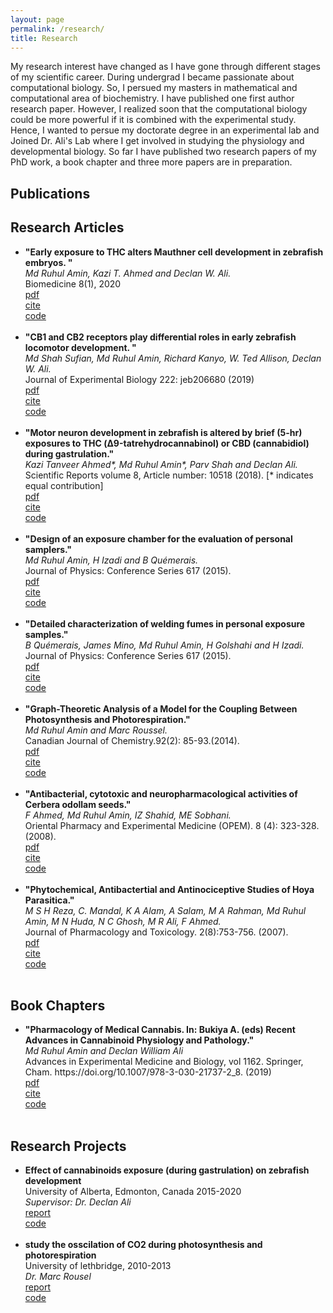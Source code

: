 ```yaml
---
layout: page
permalink: /research/
title: Research
---
```


My research interest have changed as I have gone through different stages of my scientific career. During undergrad I became passionate about computational biology. So, I persued my masters in mathematical and computational area of biochemistry. I have published one first author research paper. However, I realized soon that the computational biology could be more powerful if it is combined with the experimental study. Hence, I wanted to persue my doctorate degree in an experimental lab and Joined Dr. Ali's Lab where I get involved in studying the physiology and developmental biology. So far I have published two research papers of my PhD work, a book chapter and three more papers are in preparation.

<h2>Publications</h2>
<h2>Research Articles</h2>
<ul>
	<li>
		<b>"Early exposure to THC alters Mauthner cell development in zebrafish embryos. "</b><br>
		<i>Md Ruhul Amin, Kazi T. Ahmed and Declan W. Ali.</i><br>
		Biomedicine 8(1), 2020<br>
		<a href="paper2.pdf"><div class="color-button">pdf</div></a><a href=""><div class="color-button">cite</div></a><a href=""><div class="color-button">code</div></a>
	</li><br>
	<li>
		<b>"CB1 and CB2 receptors play differential roles in early zebrafish locomotor development. "</b><br>
		<i>Md Shah Sufian, Md Ruhul Amin, Richard Kanyo, W. Ted Allison, Declan W. Ali.</i><br>
		Journal of Experimental Biology 222: jeb206680 (2019)<br>
		<a href="Paper1.pdf"><div class="color-button">pdf</div></a><a href=""><div class="color-button">cite</div></a><a href=""><div class="color-button">code</div></a>
	</li><br>
	<li>
		<b>"Motor neuron development in zebrafish is altered by brief (5-hr) exposures to THC (Δ9-tatrehydrocannabinol) or CBD (cannabidiol) during gastrulation."</b><br>
		<i>Kazi Tanveer Ahmed*, Md Ruhul Amin*, Parv Shah and Declan Ali.</i><br>
		Scientific Reports volume 8, Article number: 10518 (2018). [* indicates equal contribution]<br>
		<a href="Paper5.pdf"><div class="color-button">pdf</div></a><a href=""><div class="color-button">cite</div></a><a href=""><div class="color-button">code</div></a>
	</li><br>
	<li>
		<b>"Design of an exposure chamber for the evaluation of personal samplers."</b><br>
		<i>Md Ruhul Amin, H Izadi and B Quémerais.</i><br>
		Journal of Physics: Conference Series 617 (2015).<br>
		<a href="Paper3"><div class="color-button">pdf</div></a><a href=""><div class="color-button">cite</div></a><a href=""><div class="color-button">code</div></a>
	</li><br>
	<li>
		<b>"Detailed characterization of welding fumes in personal exposure samples."</b><br>
		<i>B Quémerais, James Mino, Md Ruhul Amin, H Golshahi and H Izadi.</i><br>
		Journal of Physics: Conference Series 617 (2015).<br>
		<a href="Paper6"><div class="color-button">pdf</div></a><a href=""><div class="color-button">cite</div></a><a href=""><div class="color-button">code</div></a>
	</li><br>
	<li>
		<b>"Graph-Theoretic Analysis of a Model for the Coupling Between Photosynthesis and Photorespiration."</b><br>
		<i>Md Ruhul Amin and Marc Roussel.</i><br>
		Canadian Journal of Chemistry.92(2): 85-93.(2014).<br>
		<a href="Paper7"><div class="color-button">pdf</div></a><a href=""><div class="color-button">cite</div></a><a href=""><div class="color-button">code</div></a>
	</li><br>
	<li>
		<b>"Antibacterial, cytotoxic and neuropharmacological activities of Cerbera odollam seeds."</b><br>
		<i>F Ahmed, Md Ruhul Amin, IZ Shahid, ME Sobhani.</i><br>
		Oriental Pharmacy and Experimental Medicine (OPEM). 8 (4): 323-328.(2008).<br>
		<a href="Paper8"><div class="color-button">pdf</div></a><a href=""><div class="color-button">cite</div></a><a href=""><div class="color-button">code</div></a>
	</li><br>
	<li>
		<b>"Phytochemical, Antibactertial and Antinociceptive Studies of Hoya Parasitica."</b><br>
		<i>M S H Reza, C. Mandal, K A Alam, A Salam, M A Rahman, Md Ruhul Amin, M N Huda, N C Ghosh, M R Ali, F Ahmed.</i><br>
		Journal of Pharmacology and Toxicology. 2(8):753-756. (2007).<br>
		<a href="Paper9"><div class="color-button">pdf</div></a><a href=""><div class="color-button">cite</div></a><a href=""><div class="color-button">code</div></a>
	</li><br>
</ul>

<h2>Book Chapters</h2>
<ul>
	<li>
		<b>"Pharmacology of Medical Cannabis. In: Bukiya A. (eds) Recent Advances in Cannabinoid Physiology and Pathology."</b><br>
		<i>Md Ruhul Amin and Declan William Ali</i><br>
		Advances in Experimental Medicine and Biology, vol 1162. Springer, Cham. https://doi.org/10.1007/978-3-030-21737-2_8. (2019)<br>
		<a href=""><div class="color-button">pdf</div></a><a href=""><div class="color-button">cite</div></a><a href=""><div class="color-button">code</div></a>
	</li><br>
</ul>

<h2>Research Projects</h2>
<ul>
	<li>
		<b>Effect of cannabinoids exposure (during gastrulation) on zebrafish development</b><br>
		University of Alberta, Edmonton, Canada 2015-2020<br>
		<i>Supervisor: Dr. Declan Ali</i><br>
		<a href=""><div class="color-button">report</div></a><a href=""><div class="color-button">code</div></a>
	</li><br>
	<li>
		<b>study the osscilation of CO2 during photosynthesis and photorespiration</b><br>
		University of lethbridge, 2010-2013<br>
		<i>Dr. Marc Rousel</i><br>
		<a href="http://people.uleth.ca/~roussel/"><div class="color-button">report</div></a><a href=""><div class="color-button">code</div></a>
	</li><br>
</ul>
